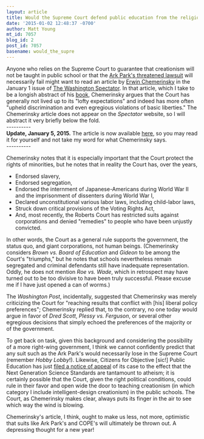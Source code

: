 ```yaml
---
layout: article
title: Would the Supreme Court defend public education from the religious right?
date: '2015-01-02 12:48:37 -0700'
author: Matt Young
mt_id: 7057
blog_id: 2
post_id: 7057
basename: would_the_supre
---
```

Anyone who relies on the Supreme Court to guarantee that creationism will not be taught in public school or that the [Ark Park's threatened lawsuit](http://pandasthumb.org/archives/2014/12/ark-encounter-t.html) will necessarily fail might want to read an article by [Erwin Chemerinsky](http://en.wikipedia.org/wiki/Erwin_Chemerinsky) in the January 1 issue of [The Washington Spectator](http://washingtonspectator.org/). In that article, which I take to be a longish abstract of his [book](http://www.amazon.com/The-Case-Against-Supreme-Court/dp/0670026425), Chemerinsky argues that the Court has generally not lived up to its "lofty expectations" and indeed has more often "upheld discrimination and even egregious violations of basic liberties." The Chemerinsky article does not appear on the _Spectator_ website, so I will abstract it very briefly below the fold. 
<br />----------<br />
**Update, January 5, 2015.** The article is now available [here](http://washingtonspectator.org/judging-supreme-court/), so you may read it for yourself and not take my word for what Chemerinsky says.
<br />----------<br />

Chemerinsky notes that it is especially important that the Court protect the rights of minorities, but he notes that in reality the Court has, over the years,



*  Endorsed slavery,
*  Endorsed segregation,
*  Endorsed the internment of Japanese-Americans during World War II and the imprisonment of dissenters during World War I, 
*  Declared unconstitutional various labor laws, including child-labor laws,
*  Struck down critical provisions of the Voting Rights Act, 
*  And, most recently, the Roberts Court has restricted suits against corporations and denied "remedies" to people who have been unjustly convicted.


In other words, the Court as a general rule supports the government, the status quo, and giant corporations, not human beings. (Chemerinsky considers _Brown vs. Board of Education_ and _Gideon_ to be among the Court's "triumphs," but he notes that schools nevertheless remain segregated and criminal defendants still have inadequate representation. Oddly, he does not mention _Roe vs. Wade_, which in retrospect may have turned out to be too divisive to have been truly successful. Please excuse me if I have just opened a can of worms.)

The _Washington Post_, incidentally, suggested that Chemerinsky was merely criticizing the Court for "reaching results that conflict with \[his\] liberal policy preferences"; Chemerinsky replied that, to the contrary, no one today would argue in favor of _Dred Scott_, _Plessy vs. Ferguson_, or several other egregious decisions that simply echoed the preferences of the majority or of the government.

To get back on task, given this background and considering the possibility of a more right-wing government, I think we cannot confidently predict that any suit such as the Ark Park's would necessarily lose in the Supreme Court (remember _Hobby Lobby_!). Likewise, Citizens for Objective \[sic!\] Public Education has just [filed a notice of appeal](http://cjonline.com/news/2014-12-31/group-appeals-dismissal-complaint-over-kansas-teaching-evolution-climate-change) of its case to the effect that the Next Generation Science Standards are tantamount to atheism; it is certainly possible that the Court, given the right political conditions, could rule in their favor and open wide the door to teaching creationism (in which category I include intelligent-design creationism) in the public schools. The Court, as Chemerinsky makes clear, always puts its finger in the air to see which way the wind is blowing.

Chemerinsky's article, I think, ought to make us less, not more, optimistic that suits like Ark Park's and COPE's will ultimately be thrown out. A depressing thought for a new year!
